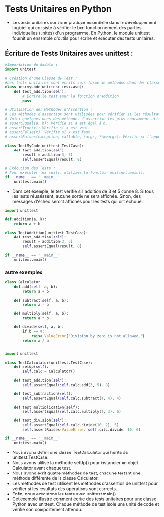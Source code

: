 # Tests Unitaires en Python

- Les tests unitaires sont une pratique essentielle dans le développement logiciel qui consiste à vérifier le bon fonctionnement des parties individuelles (unités) d'un programme. En Python, le module unittest fournit un ensemble d'outils pour écrire et exécuter des tests unitaires.

## Écriture de Tests Unitaires avec unittest :

```python
#Importation du Module :
import unitest

# Création d'une Classe de Test :
#Les tests unitaires sont écrits sous forme de méthodes dans des classes de test. Chaque méthode de test doit commencer par le préfixe test_.
class TestMyCode(unittest.TestCase):
    def test_addition(self):
        # Écrire le test pour la fonction d'addition
        pass

# Utilisation des Méthodes d'Assertion :
# Les méthodes d'assertion sont utilisées pour vérifier si les résultats attendus correspondent aux résultats réels de l'exécution du code testé.
# Voici quelques-unes des méthodes d'assertion les plus couramment utilisées :
# assertEqual(a, b): Vérifie si a est égal à b.
# assertTrue(x): Vérifie si x est vrai.
# assertFalse(x): Vérifie si x est faux.
# assertRaises(exception, callable, *args, **kwargs): Vérifie si l'appel à callable(*args, **kwargs) lève une exception de type exception.""""

class TestMyCode(unittest.TestCase):
    def test_addition(self):
        result = addition(3, 5)
        self.assertEqual(result, 8)

# Exécution des Tests :
# Pour exécuter les tests, utilisez la fonction unittest.main().
if __name__ == '__main__':
    unittest.main()
```

- Dans cet exemple, le test vérifie si l'addition de 3 et 5 donne 8. Si tous les tests réussissent, aucune sortie ne sera affichée. Sinon, des messages d'échec seront affichés pour les tests qui ont échoué.
```python
import unittest

def addition(a, b):
    return a + b

class TestAddition(unittest.TestCase):
    def test_addition(self):
        result = addition(3, 5)
        self.assertEqual(result, 8)

if __name__ == '__main__':
    unittest.main()
```

### autre exemples
```python
class Calculator:
    def add(self, a, b):
        return a + b

    def subtract(self, a, b):
        return a - b

    def multiply(self, a, b):
        return a * b

    def divide(self, a, b):
        if b == 0:
            raise ValueError("Division by zero is not allowed.")
        return a / b


import unittest

class TestCalculator(unittest.TestCase):
    def setUp(self):
        self.calc = Calculator()

    def test_addition(self):
        self.assertEqual(self.calc.add(3, 5), 8)

    def test_subtraction(self):
        self.assertEqual(self.calc.subtract(8, 4), 4)

    def test_multiplication(self):
        self.assertEqual(self.calc.multiply(2, 3), 6)

    def test_division(self):
        self.assertEqual(self.calc.divide(10, 2), 5)
        self.assertRaises(ValueError, self.calc.divide, 10, 0)

if __name__ == '__main__':
    unittest.main()
```
- Nous avons défini une classe TestCalculator qui hérite de unittest.TestCase.
- Nous avons utilisé la méthode setUp() pour instancier un objet Calculator avant chaque test.
- Nous avons écrit quatre méthodes de test, chacune testant une méthode différente de la classe Calculator.
- Les méthodes de test utilisent les méthodes d'assertion de unittest pour vérifier si les résultats des opérations sont corrects.
- Enfin, nous exécutons les tests avec unittest.main().
- Cet exemple illustre comment écrire des tests unitaires pour une classe Python avec unittest. Chaque méthode de test isole une unité de code et vérifie son comportement attendu.
